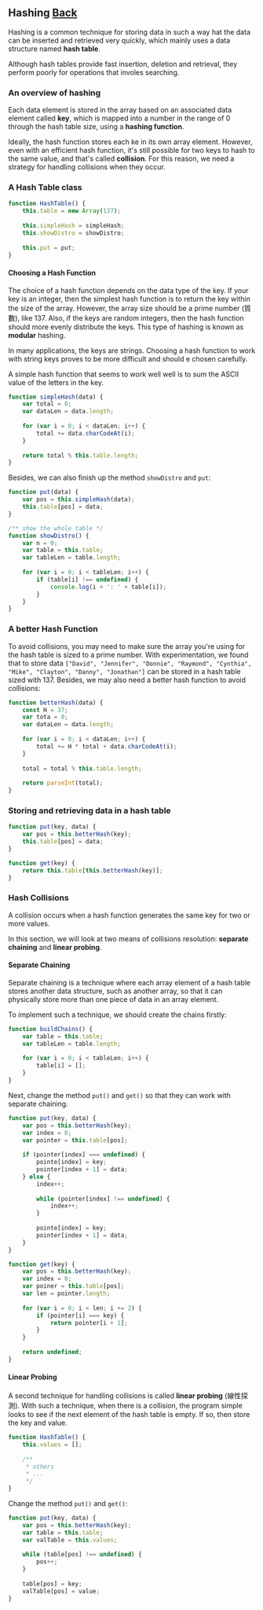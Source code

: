 ## Hashing [Back](./../data_structure.md)

Hashing is a common technique for storing data in such a way hat the data can be inserted and retrieved very quickly, which mainly uses a data structure named **hash table**.

Although hash tables provide fast insertion, deletion and retrieval, they perform poorly for operations that involes searching.

### An overview of hashing

Each data element is stored in the array based on an associated data element called **key**, which is mapped into a number in the range of 0 through the hash table size, using a **hashing function**.

Ideally, the hash function stores each ke in its own array element. However, even with an efficient hash function, it's still possible for two keys to hash to the same value, and that's called **collision**. For this reason, we need a strategy for handling collisions when they occur.

### A Hash Table class

```js
function HashTable() {
    this.table = new Array(137);
    
    this.simpleHash = simpleHash;
    this.showDistro = showDistro;
    
    this.put = put;
}
```

#### Choosing a Hash Function

The choice of a hash function depends on the data type of the key. If your key is an integer, then the simplest hash function is to return the key within the size of the array. However, the array size should be a prime number (質數), like 137. Also, if the keys are random integers, then the hash function should more evenly distribute the keys. This type of hashing is known as **modular** hashing.

In many applications, the keys are strings. Choosing a hash function to work with string keys proves to be more difficult and should e chosen carefully.

A simple hash function that seems to work well well is to sum the ASCII value of the letters in the key.

```js
function simpleHash(data) {
    var total = 0;
    var dataLen = data.length;
    
    for (var i = 0; i < dataLen; i++) {
        total += data.charCodeAt(i);
    }
    
    return total % this.table.length;
}
```

Besides, we can also finish up the method `showDistro` and `put`:

```js
function put(data) {
    var pos = this.simpleHash(data);
    this.table[pos] = data;
}

/** show the whole table */
function showDistro() {
    var n = 0;
    var table = this.table;
    var tableLen = table.length;
    
    for (var i = 0; i < tableLen; i++) {
        if (table[i] !== undefined) {
            console.log(i + ': ' + table[i]);
        }
    }
}
```

### A better Hash Function

To avoid collisions, you may need to make sure the array you're using for the hash table is sized to a prime number. With experimentation, we found that to store data `["David", "Jennifer", "Donnie", "Raymond", "Cynthia", "Mike", "Clayton", "Danny", "Jonathan"]` can be stored in a hash table sized with 137. Besides, we may also need a better hash function to avoid collisions:

```js
function betterHash(data) {
    const H = 37;
    var tota = 0;
    var dataLen = data.length;
    
    for (var i = 0; i < dataLen; i++) {
        total += H * total + data.charCodeAt(i);
    }
    
    total = total % this.table.length;
    
    return parseInt(total);
}
```

### Storing and retrieving data in a hash table

```js
function put(key, data) {
    var pos = this.betterHash(key);
    this.table[pos] = data;
}

function get(key) {
    return this.table[this.betterHash(key)];
}
```

### Hash Collisions

A collision occurs when a hash function generates the same key for two or more values.

In this section, we will look at two means of collisions resolution: **separate chaining** and **linear probing**.

#### Separate Chaining

Separate chaining is a technique where each array element of a hash table stores another data structure, such as another array, so that it can physically store more than one piece of data in an array element.

To implement such a technique, we should create the chains firstly:

```js
function buildChains() {
    var table = this.table;
    var tableLen = table.length;
    
    for (var i = 0; i < tableLen; i++) {
        table[i] = [];
    }
}
```

Next, change the method `put()` and `get()` so that they can work with separate chaining.

```js
function put(key, data) {
    var pos = this.betterHash(key);
    var index = 0;
    var pointer = this.table[pos];
    
    if (pointer[index] === undefined) {
        pointe[index] = key;
        pointer[index + 1] = data;
    } else {
        index++;
        
        while (pointer[index] !== undefined) {
            index++;
        }
        
        pointe[index] = key;
        pointer[index + 1] = data;
    }
}

function get(key) {
    var pos = this.betterHash(key);
    var index = 0;
    var poiner = this.table[pos];
    var len = pointer.length;
    
    for (var i = 0; i < len; i += 2) {
        if (pointer[i] === key) {
            return pointer[i + 1];
        }
    }
    
    return undefined;
}
```

#### Linear Probing

A second technique for handling collisions is called **linear probing** (線性探測). With such a technique, when there is a collision, the program simple looks to see if the next element of the hash table is empty. If so, then store the key and value.

```js
function HashTable() {
    this.values = [];
    
    /**
     * others
     * ...
     */
}
```

Change the method `put()` and `get()`:

```js
function put(key, data) {
    var pos = this.betterHash(key);
    var table = this.table;
    var valTable = this.values;
    
    while (table[pos] !== undefined) {
        pos++;
    }
    
    table[pos] = key;
    valTable[pos] = value;
}
```

